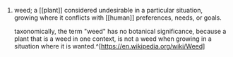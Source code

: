 1. weed; a [[plant]] considered undesirable in a particular situation, growing where it conflicts with [[human]] preferences, needs, or goals.
   
   taxonomically, the term "weed" has no botanical significance, because a plant that is a weed in one context, is not a weed when growing in a situation where it is wanted.^[https://en.wikipedia.org/wiki/Weed]